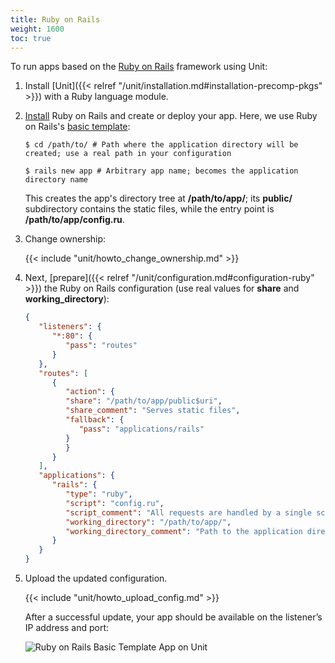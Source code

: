```yaml
---
title: Ruby on Rails
weight: 1600
toc: true
---
```


To run apps based on the [Ruby on Rails](https://rubyonrails.org) framework
using Unit:

1. Install [Unit]({{< relref "/unit/installation.md#installation-precomp-pkgs" >}}) with a Ruby language module.

2. [Install](https://guides.rubyonrails.org/getting_started.html#creating-a-new-rails-project-installing-rails)
   Ruby on Rails and create or deploy your app. Here, we use  Ruby on Rails's [basic template](https://guides.rubyonrails.org/getting_started.html#creating-the-blog-application):

   ```console
   $ cd /path/to/ # Path where the application directory will be created; use a real path in your configuration
   ```

   ```console
   $ rails new app # Arbitrary app name; becomes the application directory name
   ```

   This creates the app's directory tree at **/path/to/app/**; its
   **public/** subdirectory contains the static files, while the entry
   point is **/path/to/app/config.ru**.

3. Change ownership:

   {{< include "unit/howto_change_ownership.md" >}}

4. Next,
   [prepare]({{< relref "/unit/configuration.md#configuration-ruby" >}})
   the  Ruby on Rails configuration (use real values for **share** and
   **working_directory**):

   ```json
   {
      "listeners": {
         "*:80": {
            "pass": "routes"
         }
      },
      "routes": [
         {
            "action": {
            "share": "/path/to/app/public$uri",
            "share_comment": "Serves static files",
            "fallback": {
               "pass": "applications/rails"
            }
            }
         }
      ],
      "applications": {
         "rails": {
            "type": "ruby",
            "script": "config.ru",
            "script_comment": "All requests are handled by a single script, relative to working_directory",
            "working_directory": "/path/to/app/",
            "working_directory_comment": "Path to the application directory, needed here for 'require_relative' directives; use a real path in your configuration"
         }
      }
   }
   ```

5. Upload the updated configuration.

   {{< include "unit/howto_upload_config.md" >}}

   After a successful update, your app should be available on the listener’s IP
   address and port:

   ![Ruby on Rails Basic Template App on Unit](/unit/images/rails.png)

